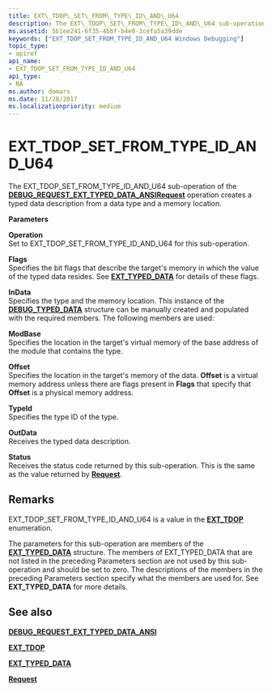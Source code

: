 ```yaml
---
title: EXT\_TDOP\_SET\_FROM\_TYPE\_ID\_AND\_U64
description: The EXT\_TDOP\_SET\_FROM\_TYPE\_ID\_AND\_U64 sub-operation of the DEBUG\_REQUEST\_EXT\_TYPED\_DATA\_ANSI Request operation creates a typed data description from a data type and a memory location.
ms.assetid: 5b1ee241-6f35-4bbf-b4e0-3cefa5a39dde
keywords: ["EXT_TDOP_SET_FROM_TYPE_ID_AND_U64 Windows Debugging"]
topic_type:
- apiref
api_name:
- EXT_TDOP_SET_FROM_TYPE_ID_AND_U64
api_type:
- NA
ms.author: domars
ms.date: 11/28/2017
ms.localizationpriority: medium
---
```


# EXT\_TDOP\_SET\_FROM\_TYPE\_ID\_AND\_U64


The EXT\_TDOP\_SET\_FROM\_TYPE\_ID\_AND\_U64 sub-operation of the [**DEBUG\_REQUEST\_EXT\_TYPED\_DATA\_ANSI**](debug-request-ext-typed-data-ansi.md)[**Request**](request.md) operation creates a typed data description from a data type and a memory location.

**Parameters**

<span id="Operation"></span><span id="operation"></span><span id="OPERATION"></span>**Operation**  
Set to EXT\_TDOP\_SET\_FROM\_TYPE\_ID\_AND\_U64 for this sub-operation.

<span id="Flags"></span><span id="flags"></span><span id="FLAGS"></span>**Flags**  
Specifies the bit flags that describe the target's memory in which the value of the typed data resides. See [**EXT\_TYPED\_DATA**](https://msdn.microsoft.com/library/windows/hardware/ff545306) for details of these flags.

<span id="InData"></span><span id="indata"></span><span id="INDATA"></span>**InData**  
Specifies the type and the memory location. This instance of the [**DEBUG\_TYPED\_DATA**](https://msdn.microsoft.com/library/windows/hardware/ff541706) structure can be manually created and populated with the required members. The following members are used:

<span id="ModBase"></span><span id="modbase"></span><span id="MODBASE"></span>**ModBase**  
Specifies the location in the target's virtual memory of the base address of the module that contains the type.

<span id="Offset"></span><span id="offset"></span><span id="OFFSET"></span>**Offset**  
Specifies the location in the target's memory of the data. **Offset** is a virtual memory address unless there are flags present in **Flags** that specify that **Offset** is a physical memory address.

<span id="TypeId"></span><span id="typeid"></span><span id="TYPEID"></span>**TypeId**  
Specifies the type ID of the type.

<span id="OutData"></span><span id="outdata"></span><span id="OUTDATA"></span>**OutData**  
Receives the typed data description.

<span id="Status"></span><span id="status"></span><span id="STATUS"></span>**Status**  
Receives the status code returned by this sub-operation. This is the same as the value returned by [**Request**](request.md).

Remarks
-------

EXT\_TDOP\_SET\_FROM\_TYPE\_ID\_AND\_U64 is a value in the [**EXT\_TDOP**](https://msdn.microsoft.com/library/windows/hardware/ff544529) enumeration.

The parameters for this sub-operation are members of the [**EXT\_TYPED\_DATA**](https://msdn.microsoft.com/library/windows/hardware/ff545306) structure. The members of EXT\_TYPED\_DATA that are not listed in the preceding Parameters section are not used by this sub-operation and should be set to zero. The descriptions of the members in the preceding Parameters section specify what the members are used for. See **EXT\_TYPED\_DATA** for more details.

## <span id="see_also"></span>See also


[**DEBUG\_REQUEST\_EXT\_TYPED\_DATA\_ANSI**](debug-request-ext-typed-data-ansi.md)

[**EXT\_TDOP**](https://msdn.microsoft.com/library/windows/hardware/ff544529)

[**EXT\_TYPED\_DATA**](https://msdn.microsoft.com/library/windows/hardware/ff545306)

[**Request**](request.md)

 

 






